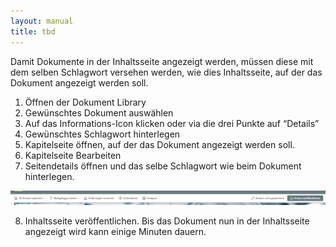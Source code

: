 ```yaml
---
layout: manual
title: tbd
---
```


Damit Dokumente in der Inhaltsseite angezeigt werden, müssen diese mit dem selben Schlagwort versehen werden, wie dies Inhaltsseite, auf der das Dokument angezeigt werden soll.

1. Öffnen der Dokument Library
2. Gewünschtes Dokument auswählen
3. Auf das Informations-Icon klicken oder via die drei Punkte auf “Details”
4. Gewünschtes Schlagwort hinterlegen
5. Kapitelseite öffnen, auf der das Dokument angezeigt werden soll.
6. Kapitelseite Bearbeiten
7. Seitendetails öffnen und das selbe Schlagwort wie beim Dokument hinterlegen.

![Schlagworte](/docs/assets/images/beeConnect/beeConnect-easyINFO-Schlagworte.png)

8. Inhaltsseite veröffentlichen. Bis das Dokument nun in der Inhaltsseite angezeigt wird kann einige Minuten dauern.

